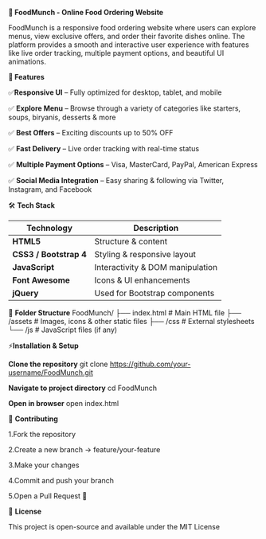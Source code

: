 **🍔 FoodMunch - Online Food Ordering Website**

FoodMunch is a responsive food ordering website where users can explore menus, view exclusive offers, and order their favorite dishes online. The platform provides a smooth and interactive user experience with features like live order tracking, multiple payment options, and beautiful UI animations.

**🚀 Features**

✅**Responsive UI** – Fully optimized for desktop, tablet, and mobile

✅ **Explore Menu** – Browse through a variety of categories like starters, soups, biryanis, desserts & more

✅ **Best Offers** – Exciting discounts up to 50% OFF

✅ **Fast Delivery** – Live order tracking with real-time status

✅ **Multiple Payment Options** – Visa, MasterCard, PayPal, American Express

✅ **Social Media Integration** – Easy sharing & following via Twitter, Instagram, and Facebook

🛠️ **Tech Stack**

| Technology             | Description                      |
| ---------------------- | -------------------------------- |
| **HTML5**              | Structure & content              |
| **CSS3 / Bootstrap 4** | Styling & responsive layout      |
| **JavaScript**         | Interactivity & DOM manipulation |
| **Font Awesome**       | Icons & UI enhancements          |
| **jQuery**             | Used for Bootstrap components    |

📂 **Folder Structure**
FoodMunch/
├── index.html          # Main HTML file
├── /assets             # Images, icons & other static files
├── /css                # External stylesheets
└── /js                 # JavaScript files (if any)

⚡**Installation & Setup**

**Clone the repository**
git clone https://github.com/your-username/FoodMunch.git

**Navigate to project directory**
cd FoodMunch

**Open in browser**
open index.html


 🤝 **Contributing**

1.Fork the repository

2.Create a new branch → feature/your-feature

3.Make your changes

4.Commit and push your branch

5.Open a Pull Request 🎉

📜 **License**

This project is open-source and available under the MIT License

